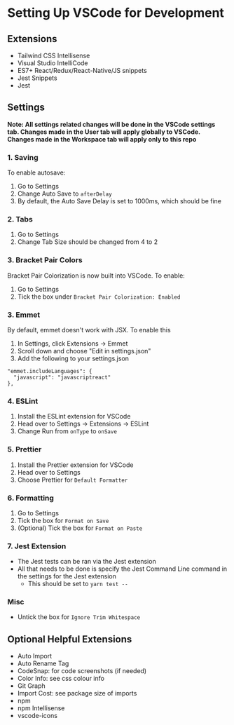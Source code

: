 # Setting Up VSCode for Development

## Extensions

- Tailwind CSS Intellisense
- Visual Studio IntelliCode
- ES7+ React/Redux/React-Native/JS snippets
- Jest Snippets
- Jest

## Settings

**Note: All settings related changes will be done in the VSCode settings tab. Changes made in the User tab will apply globally to VSCode. Changes made in the Workspace tab will apply only to this repo**

### 1. Saving

To enable autosave:

1. Go to Settings
2. Change Auto Save to `afterDelay`
3. By default, the Auto Save Delay is set to 1000ms, which should be fine

### 2. Tabs

1. Go to Settings
2. Change Tab Size should be changed from 4 to 2

### 3. Bracket Pair Colors

Bracket Pair Colorization is now built into VSCode. To enable:

1. Go to Settings
2. Tick the box under `Bracket Pair Colorization: Enabled`

### 3. Emmet

By default, emmet doesn't work with JSX. To enable this

1. In Settings, click Extensions -> Emmet
2. Scroll down and choose "Edit in settings.json"
3. Add the following to your settings.json

```
"emmet.includeLanguages": {
  "javascript": "javascriptreact"
},
```

### 4. ESLint

1. Install the ESLint extension for VSCode
2. Head over to Settings -> Extensions -> ESLint
3. Change Run from `onType` to `onSave`

### 5. Prettier

1. Install the Prettier extension for VSCode
2. Head over to Settings
3. Choose Prettier for `Default Formatter`

### 6. Formatting

1. Go to Settings
2. Tick the box for `Format on Save`
3. (Optional) Tick the box for `Format on Paste`

### 7. Jest Extension

- The Jest tests can be ran via the Jest extension
- All that needs to be done is specify the Jest Command Line command in the settings for the Jest extension
  - This should be set to `yarn test --`

### Misc

- Untick the box for `Ignore Trim Whitespace`

## Optional Helpful Extensions

- Auto Import
- Auto Rename Tag
- CodeSnap: for code screenshots (if needed)
- Color Info: see css colour info
- Git Graph
- Import Cost: see package size of imports
- npm
- npm Intellisense
- vscode-icons
